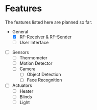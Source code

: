 # Features
The features listed here are planned so far:

- General
    - [x] [RF-Receiver & RF-Sender](https://github.com/FHellmann/My-Smart-Home/blob/master/doc/features/general/RF.md)
    - [ ] User Interface
- [ ] Sensors
    - [ ] Thermometer
    - [ ] Motion Detector
    - [ ] Camera
        - [ ] Object Detection
        - [ ] Face Recognition
- [ ] Actuators
    - [ ] Heater
    - [ ] Blinds
    - [ ] Light